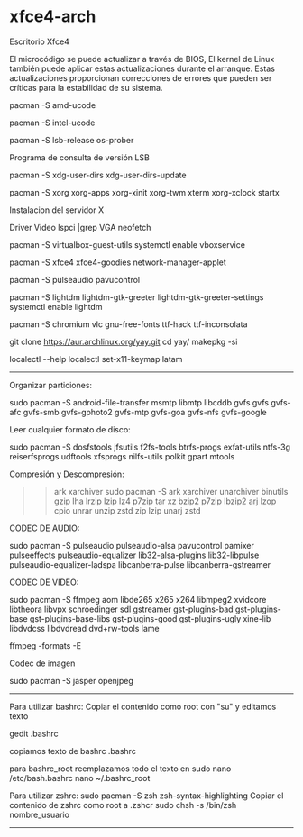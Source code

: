 # xfce4-arch
Escritorio Xfce4

El microcódigo se puede actualizar a través de BIOS, 
El kernel de Linux también puede aplicar estas actualizaciones
durante el arranque. 
Estas actualizaciones proporcionan correcciones de errores 
que pueden ser críticas para la estabilidad de su sistema.

pacman -S amd-ucode

pacman -S intel-ucode

pacman -S lsb-release os-prober

Programa de consulta de versión LSB

pacman -S xdg-user-dirs
xdg-user-dirs-update

pacman -S xorg xorg-apps xorg-xinit xorg-twm xterm xorg-xclock
startx

Instalacion del servidor X

Driver Video
        lspci |grep VGA
        neofetch
        
pacman -S virtualbox-guest-utils 
systemctl enable vboxservice
        

pacman -S xfce4 xfce4-goodies network-manager-applet

pacman -S pulseaudio pavucontrol

pacman -S lightdm lightdm-gtk-greeter lightdm-gtk-greeter-settings 
systemctl enable lightdm

pacman -S chromium vlc gnu-free-fonts ttf-hack ttf-inconsolata 

git clone https://aur.archlinux.org/yay.git
cd yay/
makepkg -si


localectl --help
localectl set-x11-keymap latam

-----------------------------------------------------------------------------------------------------

Organizar particiones:

sudo pacman -S android-file-transfer msmtp libmtp libcddb gvfs gvfs gvfs-afc gvfs-smb gvfs-gphoto2 gvfs-mtp gvfs-goa gvfs-nfs gvfs-google

Leer cualquier formato de disco:

sudo pacman -S dosfstools jfsutils f2fs-tools btrfs-progs exfat-utils ntfs-3g reiserfsprogs udftools xfsprogs nilfs-utils polkit gpart mtools

Compresión y Descompresión:
>> ark
>> xarchiver
sudo pacman -S ark xarchiver unarchiver binutils gzip lha lrzip lzip lz4 p7zip tar xz bzip2 p7zip lbzip2 arj lzop cpio unrar unzip zstd zip lzip unarj zstd 


CODEC DE AUDIO: 

sudo pacman -S pulseaudio pulseaudio-alsa pavucontrol pamixer pulseeffects pulseaudio-equalizer  lib32-alsa-plugins lib32-libpulse pulseaudio-equalizer-ladspa libcanberra-pulse libcanberra-gstreamer


CODEC DE VIDEO: 

sudo pacman -S ffmpeg aom libde265 x265 x264 libmpeg2 xvidcore libtheora libvpx schroedinger sdl gstreamer gst-plugins-bad gst-plugins-base gst-plugins-base-libs gst-plugins-good gst-plugins-ugly xine-lib libdvdcss libdvdread dvd+rw-tools lame

ffmpeg -formats -E

Codec de imagen

sudo pacman -S jasper openjpeg

-----------------------------------------------------------------------------------------------------

Para utilizar bashrc:
Copiar el contenido como root con "su"
y editamos texto

gedit .bashrc

copiamos texto de bashrc 
.bashrc 

para bashrc_root reemplazamos todo el texto en
sudo nano /etc/bash.bashrc 
nano ~/.bashrc_root 


Para utilizar zshrc:
sudo pacman -S zsh zsh-syntax-highlighting
Copiar el contenido de zshrc como root a .zshcr
sudo chsh -s /bin/zsh nombre_usuario

-----------------------------------------------------------------------------------------------------



